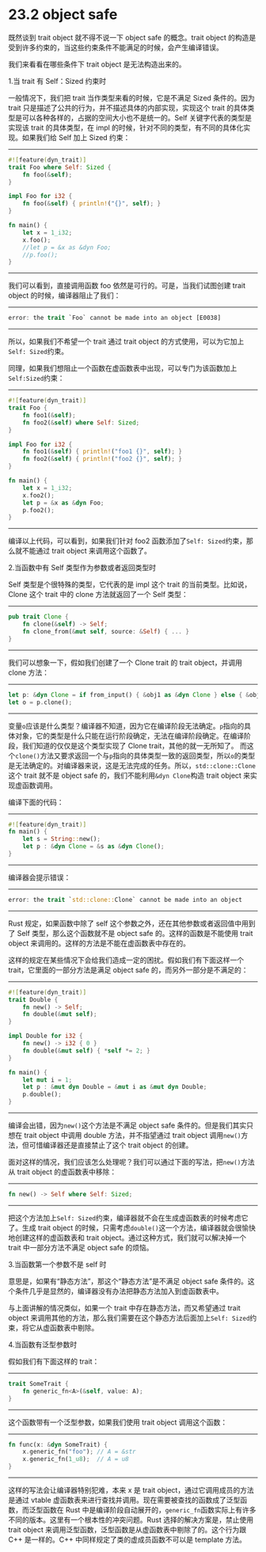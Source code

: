 # 23.2 object safe

既然谈到 trait object 就不得不说一下 object safe 的概念。trait object 的构造是受到许多约束的，当这些约束条件不能满足的时候，会产生编译错误。

我们来看看在哪些条件下 trait object 是无法构造出来的。

1.当 trait 有 Self：Sized 约束时

一般情况下，我们把 trait 当作类型来看的时候，它是不满足 Sized 条件的。因为 trait 只是描述了公共的行为，并不描述具体的内部实现，实现这个 trait 的具体类型是可以各种各样的，占据的空间大小也不是统一的。Self 关键字代表的类型是实现该 trait 的具体类型，在 impl 的时候，针对不同的类型，有不同的具体化实现。如果我们给 Self 加上 Sized 约束：

---

```rust
#![feature(dyn_trait)]
trait Foo where Self: Sized {
    fn foo(&self);
}

impl Foo for i32 {
    fn foo(&self) { println!("{}", self); }
}

fn main() {
    let x = 1_i32;
    x.foo();
    //let p = &x as &dyn Foo;
    //p.foo();
}
```

---

我们可以看到，直接调用函数 foo 依然是可行的。可是，当我们试图创建 trait object 的时候，编译器阻止了我们：

---

```rust
error: the trait `Foo` cannot be made into an object [E0038]
```

---

所以，如果我们不希望一个 trait 通过 trait object 的方式使用，可以为它加上`Self: Sized`约束。

同理，如果我们想阻止一个函数在虚函数表中出现，可以专门为该函数加上`Self:Sized`约束：

---

```rust
#![feature(dyn_trait)]
trait Foo {
    fn foo1(&self);
    fn foo2(&self) where Self: Sized;
}

impl Foo for i32 {
    fn foo1(&self) { println!("foo1 {}", self); }
    fn foo2(&self) { println!("foo2 {}", self); }
}

fn main() {
    let x = 1_i32;
    x.foo2();
    let p = &x as &dyn Foo;
    p.foo2();
}
```

---

编译以上代码，可以看到，如果我们针对 foo2 函数添加了`Self: Sized`约束，那么就不能通过 trait object 来调用这个函数了。

2.当函数中有 Self 类型作为参数或者返回类型时

Self 类型是个很特殊的类型，它代表的是 impl 这个 trait 的当前类型。比如说，Clone 这个 trait 中的 clone 方法就返回了一个 Self 类型：

---

```rust
pub trait Clone {
    fn clone(&self) -> Self;
    fn clone_from(&mut self, source: &Self) { ... }
}
```

---

我们可以想象一下，假如我们创建了一个 Clone trait 的 trait object，并调用 clone 方法：

---

```rust
let p: &dyn Clone = if from_input() { &obj1 as &dyn Clone } else { &obj2 as &dyn Clone };
let o = p.clone();
```

---

变量`o`应该是什么类型？编译器不知道，因为它在编译阶段无法确定。`p`指向的具体对象，它的类型是什么只能在运行阶段确定，无法在编译阶段确定。在编译阶段，我们知道的仅仅是这个类型实现了 Clone trait，其他的就一无所知了。
而这个`clone()`方法又要求返回一个与`p`指向的具体类型一致的返回类型，所以`o`的类型是无法确定的。对编译器来说，这是无法完成的任务。所以，`std::clone::Clone`这个 trait 就不是 object safe 的，我们不能利用`&dyn Clone`构造 trait object 来实现虚函数调用。

编译下面的代码：

---

```rust
#![feature(dyn_trait)]
fn main() {
    let s = String::new();
    let p : &dyn Clone = &s as &dyn Clone();
}
```

---

编译器会提示错误：

---

```rust
error: the trait `std::clone::Clone` cannot be made into an object
```

---

Rust 规定，如果函数中除了 self 这个参数之外，还在其他参数或者返回值中用到了 Self 类型，那么这个函数就不是 object safe 的。这样的函数是不能使用 trait object 来调用的。这样的方法是不能在虚函数表中存在的。

这样的规定在某些情况下会给我们造成一定的困扰。假如我们有下面这样一个 trait，它里面的一部分方法是满足 object safe 的，而另外一部分是不满足的：

---

```rust
#![feature(dyn_trait)]
trait Double {
    fn new() -> Self;
    fn double(&mut self);
}

impl Double for i32 {
    fn new() -> i32 { 0 }
    fn double(&mut self) { *self *= 2; }
}

fn main() {
    let mut i = 1;
    let p : &mut dyn Double = &mut i as &mut dyn Double;
    p.double();
}
```

---

编译会出错，因为`new()`这个方法是不满足 object safe 条件的。但是我们其实只想在 trait object 中调用 double 方法，并不指望通过 trait object 调用`new()`方法，但可惜编译器还是直接禁止了这个 trait object 的创建。

面对这样的情况，我们应该怎么处理呢？我们可以通过下面的写法，把`new()`方法从 trait object 的虚函数表中移除：

---

```rust
fn new() -> Self where Self: Sized;
```

---

把这个方法加上`Self: Sized`约束，编译器就不会在生成虚函数表的时候考虑它了。生成 trait object 的时候，只需考虑`double()`这一个方法，编译器就会很愉快地创建这样的虚函数表和 trait object。通过这种方式，我们就可以解决掉一个 trait 中一部分方法不满足 object safe 的烦恼。

3.当函数第一个参数不是 self 时

意思是，如果有“静态方法”，那这个“静态方法”是不满足 object safe 条件的。这个条件几乎是显然的，编译器没有办法把静态方法加入到虚函数表中。

与上面讲解的情况类似，如果一个 trait 中存在静态方法，而又希望通过 trait object 来调用其他的方法，那么我们需要在这个静态方法后面加上`Self: Sized`约束，将它从虚函数表中剔除。

4.当函数有泛型参数时

假如我们有下面这样的 trait：

---

```rust
trait SomeTrait {
    fn generic_fn<A>(&self, value: A);
}
```

---

这个函数带有一个泛型参数，如果我们使用 trait object 调用这个函数：

---

```rust
fn func(x: &dyn SomeTrait) {
    x.generic_fn("foo"); // A = &str
    x.generic_fn(1_u8);  // A = u8
}
```

---

这样的写法会让编译器特别犯难，本来 x 是 trait object，通过它调用成员的方法是通过 vtable 虚函数表来进行查找并调用。现在需要被查找的函数成了泛型函数，而泛型函数在 Rust 中是编译阶段自动展开的，`generic_fn`函数实际上有许多不同的版本。这里有一个根本性的冲突问题。Rust 选择的解决方案是，禁止使用 trait object 来调用泛型函数，泛型函数是从虚函数表中剔除了的。这个行为跟 C++ 是一样的。C++ 中同样规定了类的虚成员函数不可以是 template 方法。
